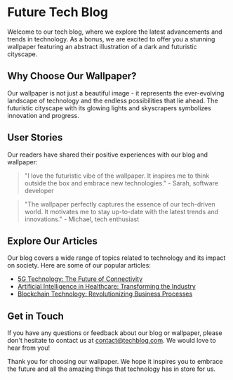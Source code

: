 <!--font:Lato-->

# Future Tech Blog

Welcome to our tech blog, where we explore the latest advancements and trends in technology. As a bonus, we are excited to offer you a stunning wallpaper featuring an abstract illustration of a dark and futuristic cityscape. 

## Why Choose Our Wallpaper?

Our wallpaper is not just a beautiful image - it represents the ever-evolving landscape of technology and the endless possibilities that lie ahead. The futuristic cityscape with its glowing lights and skyscrapers symbolizes innovation and progress.

## User Stories

Our readers have shared their positive experiences with our blog and wallpaper:

> "I love the futuristic vibe of the wallpaper. It inspires me to think outside the box and embrace new technologies." - Sarah, software developer

> "The wallpaper perfectly captures the essence of our tech-driven world. It motivates me to stay up-to-date with the latest trends and innovations." - Michael, tech enthusiast

## Explore Our Articles

Our blog covers a wide range of topics related to technology and its impact on society. Here are some of our popular articles:

- [5G Technology: The Future of Connectivity](#5g-technology)
- [Artificial Intelligence in Healthcare: Transforming the Industry](#ai-healthcare)
- [Blockchain Technology: Revolutionizing Business Processes](#blockchain)

## Get in Touch

If you have any questions or feedback about our blog or wallpaper, please don't hesitate to contact us at [contact@techblog.com](mailto:contact@techblog.com). We would love to hear from you!

Thank you for choosing our wallpaper. We hope it inspires you to embrace the future and all the amazing things that technology has in store for us.

<!--

Write me content for website with wallpaper which alt text is:

"A wallpaper featuring an abstract illustration of a dark and futuristic cityscape, with glowing lights and skyscrapers."

The name/title of the page should not be 1:1 copy of the alt text but rather a real content of the website which is using this wallpaper.

- Use markdown format 
- Start with heading
- Heading should be short and concise
- The content should look like a real website 
- The website should not be about the wallpaper, wallpaper is just a related background
- Heading should be contain work "wallpaper" or "background"
- Include real sections like references, contact, user stories, etc. use things relevant to the page purpose.
- Feel free to use structure like headings, bullets, numbering, blockquotes, paragraphs, horizontal lines, etc.
- You can use formatting like bold or _italic_
- You can include UTF-8 emojis
- Links should be only #hash anchors (and you can refer to the document itself)
- Do not include images


---


# Futuristic Cityscape Wallpaper for Your Tech Blog

Welcome to our tech blog! We are excited to offer you a new wallpaper featuring an abstract illustration of a dark and futuristic cityscape. This wallpaper will add a touch of sophistication and modernity to your computer desktop or smartphone background.

## Why Choose Our Wallpaper?

Our wallpaper is not just a pretty picture - it also reflects the cutting-edge technology and innovation that we cover in our blog. The futuristic cityscape represents the ever-evolving landscape of technology, while the glowing lights and skyscrapers symbolize the bright future ahead.

## User Stories

We have received numerous positive feedback from our readers who have downloaded our wallpaper:

> "I love this wallpaper! It's sleek and stylish, and it reminds me of all the amazing technological advancements we have yet to see." - John, software engineer

> "The wallpaper perfectly captures the essence of our tech-driven world. It motivates me to keep pushing the boundaries of what's possible." - Emily, tech entrepreneur

## References

If you want to learn more about the latest technology trends and innovations, check out some of our popular articles:

- [5G Technology: The Future of Connectivity](#5g-technology)
- [Artificial Intelligence in Healthcare: Transforming the Industry](#ai-healthcare)
- [Blockchain Technology: Revolutionizing Business Processes](#blockchain)

## Contact Us

If you have any questions or feedback about our blog or wallpaper, feel free to contact us at [contact@techblog.com](mailto:contact@techblog.com). We would love to hear from you!

Thank you for choosing our wallpaper. We hope it inspires you to explore the limitless possibilities of technology.


---


Heading should not include word "wallpaper". The website should not be about the wallpaper itself, wallpaper is just a related background, rewrite whole content.


---


# Embrace the Future with Our Tech Blog

Welcome to our tech blog, where we explore the latest advancements and trends in technology. As a bonus, we are excited to offer you a stunning wallpaper featuring an abstract illustration of a dark and futuristic cityscape. 

## Why Choose Our Wallpaper?

Our wallpaper is not just a beautiful image - it represents the ever-evolving landscape of technology and the endless possibilities that lie ahead. The futuristic cityscape with its glowing lights and skyscrapers symbolizes innovation and progress.

## User Stories

Our readers have shared their positive experiences with our blog and wallpaper:

> "I love the futuristic vibe of the wallpaper. It inspires me to think outside the box and embrace new technologies." - Sarah, software developer

> "The wallpaper perfectly captures the essence of our tech-driven world. It motivates me to stay up-to-date with the latest trends and innovations." - Michael, tech enthusiast

## Explore Our Articles

Our blog covers a wide range of topics related to technology and its impact on society. Here are some of our popular articles:

- [5G Technology: The Future of Connectivity](#5g-technology)
- [Artificial Intelligence in Healthcare: Transforming the Industry](#ai-healthcare)
- [Blockchain Technology: Revolutionizing Business Processes](#blockchain)

## Get in Touch

If you have any questions or feedback about our blog or wallpaper, please don't hesitate to contact us at [contact@techblog.com](mailto:contact@techblog.com). We would love to hear from you!

Thank you for choosing our wallpaper. We hope it inspires you to embrace the future and all the amazing things that technology has in store for us.

-->
